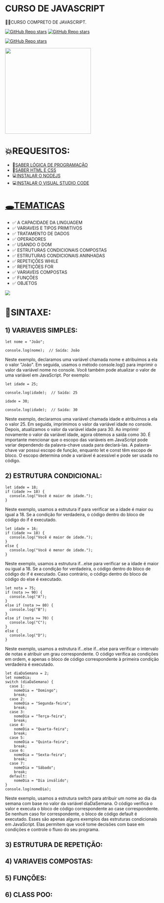# CURSO DE JAVASCRIPT
👨‍⚖️CURSO COMPRETO DE JAVASCRIPT.

[![GitHub Repo stars](https://img.shields.io/badge/VILHALVA-GITHUB-03A9F4?logo=github)](https://github.com/VILHALVA) 
[![GitHub Repo stars](https://img.shields.io/badge/VEJA-DOCUMENTAÇÃO-03A9F4?logo=google)](https://devdocs.io/javascript/) <br>

[![GitHub Repo stars](https://img.shields.io/badge/CURSO-COMPRETO-03A9F4?logo=youtube)](https://www.youtube.com/playlist?list=PLHz_AreHm4dlsK3Nr9GVvXCbpQyHQl1o1) <br>

<img src="https://logospng.org/download/javascript/logo-javascript-icon-256.png" align="center" width="280"> <br>

# 💥REQUESITOS:
* 🤯[SABER LÓGICA DE PROGRAMAÇÃO](https://github.com/VILHALVA/CURSO-DE-ALGORITMO)
* 🤯[SABER HTML E CSS](https://github.com/VILHALVA/CURSO-DE-HTML-CSS-JS)
* 💻[INSTALAR O NODEJS](https://nodejs.org/pt-br/download/package-manager)
* 💻[INSTALAR O VISUAL STUDIO CODE](https://code.visualstudio.com/download)

# [🕳TEMATICAS](https://www.youtube.com/playlist?list=PLHz_AreHm4dlsK3Nr9GVvXCbpQyHQl1o1)
* ✅ A CAPACIDADE DA LINGUAGEM
* ✅ VARIAVEIS E TIPOS PRIMITIVOS
* ✅ TRATAMENTO DE DADOS
* ✅ OPERADORES
* ✅ USANDO O DOM
* ✅ ESTRUTURAS CONDICIONAIS COMPOSTAS
* ✅ ESTRUTURAS CONDICIONAIS ANINHADAS
* ✅ REPETIÇÕES WHILE
* ✅ REPETIÇÕES FOR
* ✅ VARIAVEIS COMPOSTAS
* ✅ FUNÇÕES
* ✅ OBJETOS

![](https://i.imgur.com/waxVImv.png)
# 🤳SINTAXE:
## 1) VARIAVEIS SIMPLES:
````
let nome = "João";

console.log(nome);  // Saída: João
````
Neste exemplo, declaramos uma variável chamada nome e atribuímos a ela o valor "João". Em seguida, usamos o método console.log() para imprimir o valor da variável nome no console. Você também pode atualizar o valor de uma variável em JavaScript. Por exemplo:
````
let idade = 25;

console.log(idade);  // Saída: 25

idade = 30;

console.log(idade);  // Saída: 30
````
Neste exemplo, declaramos uma variável chamada idade e atribuímos a ela o valor 25. Em seguida, imprimimos o valor da variável idade no console. Depois, atualizamos o valor da variável idade para 30. Ao imprimir novamente o valor da variável idade, agora obtemos a saída como 30. É importante mencionar que o escopo das variáveis em JavaScript pode variar dependendo da palavra-chave usada para declará-las. A palavra-chave var possui escopo de função, enquanto let e const têm escopo de bloco. O escopo determina onde a variável é acessível e pode ser usada no código.

## 2) ESTRUTURA CONDICIONAL:
````
let idade = 18;
if (idade >= 18) {
  console.log("Você é maior de idade.");
}
````
Neste exemplo, usamos a estrutura if para verificar se a idade é maior ou igual a 18. Se a condição for verdadeira, o código dentro do bloco de código do if é executado.
````
let idade = 16;
if (idade >= 18) {
  console.log("Você é maior de idade.");
} 
else {
  console.log("Você é menor de idade.");
}
````
Neste exemplo, usamos a estrutura if...else para verificar se a idade é maior ou igual a 18. Se a condição for verdadeira, o código dentro do bloco de código do if é executado. Caso contrário, o código dentro do bloco de código do else é executado.
````
let nota = 75;
if (nota >= 90) {
  console.log("A");
} 
else if (nota >= 80) {
  console.log("B");
} 
else if (nota >= 70) {
  console.log("C");
} 
else {
  console.log("D");
}
````
Neste exemplo, usamos a estrutura if...else if...else para verificar o intervalo de notas e atribuir um grau correspondente. O código verifica as condições em ordem, e apenas o bloco de código correspondente à primeira condição verdadeira é executado.
````
let diaDaSemana = 2;
let nomeDia;
switch (diaDaSemana) {
  case 1:
    nomeDia = "Domingo";
    break;
  case 2:
    nomeDia = "Segunda-feira";
    break;
  case 3:
    nomeDia = "Terça-feira";
    break;
  case 4:
    nomeDia = "Quarta-feira";
    break;
  case 5:
    nomeDia = "Quinta-feira";
    break;
  case 6:
    nomeDia = "Sexta-feira";
    break;
  case 7:
    nomeDia = "Sábado";
    break;
  default:
    nomeDia = "Dia inválido";
}
console.log(nomeDia);
````
Neste exemplo, usamos a estrutura switch para atribuir um nome ao dia da semana com base no valor da variável diaDaSemana. O código verifica o valor e executa o bloco de código correspondente ao case correspondente. Se nenhum caso for correspondente, o bloco de código default é executado. Esses são apenas alguns exemplos das estruturas condicionais em JavaScript. Elas permitem que você tome decisões com base em condições e controle o fluxo do seu programa.

## 3) ESTRUTURA DE REPETIÇÃO:

## 4) VARIAVEIS COMPOSTAS:

## 5) FUNÇÕES:

## 6) CLASS POO:



